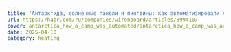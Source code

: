 ```yaml
---
title: 'Антарктида, солнечные панели и пингвины: как автоматизировали лагерь на краю света'
url: https://habr.com/ru/companies/wirenboard/articles/899410/
cover: antarctica_how_a_camp_was_automated/antarctica_how_a_camp_was_automated.webp
date: 2025-04-10
category: heating
---
```

